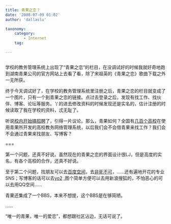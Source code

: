 ```yaml
---
title: 青果之恋？
date: '2008-07-09 01:02'
author: 'dallaslu'

taxonomy:
    category:
        - Internet
    tag:

---
```

<img alt="" class="alignnone" src="http://www.kingolove.com/themes/default/logoN.gif"/>

学校的教务管理系统上出现了“青果之恋”的栏目，在没调试好的时候我就好奇地跑到湖南青果公司的官方网站上去看了看，除了宋祖英的《青果之恋》歌曲下载之外一无所获。

终于今天调试好了，在学校的教务管理系统里注册之后，青果之恋的栏目就变成了一个图片，只有一个到青果之恋的链接。点过去登录之后，发现有找工作、找伙伴、博客、论坛等服务。丫的进去修改资料的时候发现还是实名的，估计注册的时候读取了我在学校的资料，忒无耻了。

听说<a href="http://www.5gsns.com/space-137-do-blog-id-5149.html" target="_blank">校内开始搞招聘</a>了，引得一片议论。那么，青果如何？全国有<a href="http://www.kingosoft.com/cgal/index.aspx#3" target="_blank">几百个高校</a>在使用青果所开发的高校教务网络管理系统，以后我们会不会借青果来找工作？我们会不会通过青果来找朋友、写博客？

===

第一个问题，还真不好说。虽然现在的青果之恋的界面设计很LJ，但是高度的实名，有各个高校的合作，还真不好说。

至于第二个问题，找朋友可以去<a href="http://hi.baidu.com" target="_blank">百度空间</a>，去[非死不可](http://www.facebook.com)，……还有遍地开花的专业SNS；写博客的话可以去[yo2](http://yo2.cn) ,图个简单方便可以去用新浪搜狐的，不怕恶心的可以去用QQ空间……

青果还集成了一个BBS，本来不想提，这个BBS是在够简陋。

……

“唯一的青果，唯一的爱恋”，都想跟社区沾边，无话可说了。
